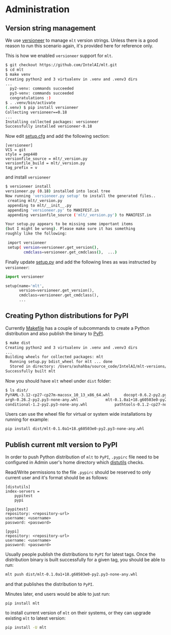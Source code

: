 # Administration

## Version string management
We use [versioneer](https://github.com/warner/python-versioneer) to manage `mlt` version strings.
Unless there is a good reason to run this scenario again, it's provided here for reference only.

This is how we enabled `versioneer` support for `mlt`.

```bash
$ git checkout https://github.com/IntelAI/mlt.git
$ cd mlt
$ make venv
Creating python2 and 3 virtualenv in .venv and .venv3 dirs
...
  py2-venv: commands succeeded
  py3-venv: commands succeeded
  congratulations :)
$ . .venv/bin/activate
(.venv) $ pip install versioneer
Collecting versioneer==0.18
...
Installing collected packages: versioneer
Successfully installed versioneer-0.18
```

Now edit [setup.cfg](../setup.cfg) and add the following section:
```
[versioneer]
VCS = git
style = pep440
versionfile_source = mlt/_version.py
versionfile_build = mlt/_version.py
tag_prefix = v
```

and install `versioneer`
```bash
$ versioneer install
versioneer.py (0.18) installed into local tree
Now running 'versioneer.py setup' to install the generated files..
 creating mlt/_version.py
 appending to mlt/__init__.py
 appending 'versioneer.py' to MANIFEST.in
 appending versionfile_source ('mlt/_version.py') to MANIFEST.in

Your setup.py appears to be missing some important items
(but I might be wrong). Please make sure it has something
roughly like the following:

 import versioneer
 setup( version=versioneer.get_version(),
        cmdclass=versioneer.get_cmdclass(),  ...)
```

Finally update [setup.py](../setup.py) and add the following lines as was instructed by `versioneer`:
```python
import versioneer

setup(name='mlt',
      version=versioneer.get_version(),
      cmdclass=versioneer.get_cmdclass(),
      ...
```

## Creating Python distributions for PyPI
Currently [Makefile](../Makefile) has a couple of subcommands to create a Python distribution and also publish the binary to [PyPI](https://pypi.org/).

```bash
$ make dist
Creating python2 and 3 virtualenv in .venv and .venv3 dirs
...
Building wheels for collected packages: mlt
  Running setup.py bdist_wheel for mlt ... done
  Stored in directory: /Users/ashahba/source_code/IntelAI/mlt-versions/dist
Successfully built mlt
```
Now you should have `mlt` wheel under `dist` folder:
```bash
$ ls dist/
PyYAML-3.12-cp27-cp27m-macosx_10_13_x86_64.whl		docopt-0.6.2-py2.py3-none-any.whl			pip-10.0.1-py2.py3-none-any.whl				six-1.11.0-py2.py3-none-any.whl				watchdog-0.8.3-cp27-cp27m-macosx_10_13_x86_64.whl
argh-0.26.2-py2.py3-none-any.whl			mlt-0.1.0a1+18.g60503e0-py2.py3-none-any.whl		progressbar2-3.37.1-py2.py3-none-any.whl		tabulate-0.8.2-cp27-none-any.whl
conditional-1.2-py2.py3-none-any.whl			pathtools-0.1.2-cp27-none-any.whl			python_utils-2.3.0-py2.py3-none-any.whl			termcolor-1.1.0-cp27-none-any.whl
```

Users can use the wheel file for virtual or system wide installations by running for example:
```bash
pip install dist/mlt-0.1.0a1+18.g60503e0-py2.py3-none-any.whl
```

## Publish current mlt version to PyPI
In order to push Python distribution of `mlt` to `PyPI`, `.pypirc` file need to be configured in Admin user's home directory which [distutils](https://docs.python.org/2/distutils/packageindex.html) checks.

Read/Write permissions to the file `.pypirc` should be reserved to only current user and it's format should be as follows:

```
[distutils]
index-servers =
    pypitest
    pypi

[pypitest]
repository: <repository-url>
username: <username>
password: <password>

[pypi]
repository: <repository-url>
username: <username>
password: <password>
```

Usually people publish the distributions to `PyPI` for latest tags.
Once the distribution binary is built successfully for a given tag, you should be able to run:

```bash
mlt push dist/mlt-0.1.0a1+18.g60503e0-py2.py3-none-any.whl
```

and that publishes the distribution to `PyPI`.

Minutes later, end users would be able to just run:
```
pip install mlt
```
to install current version of `mlt` on their systems, or they can upgrade existing `mlt` to latest version:
```bash
pip install -U mlt
```
